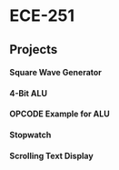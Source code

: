# ECE-251

## Projects
#### Square Wave Generator
#### 4-Bit ALU
#### OPCODE Example for ALU
#### Stopwatch
#### Scrolling Text Display
